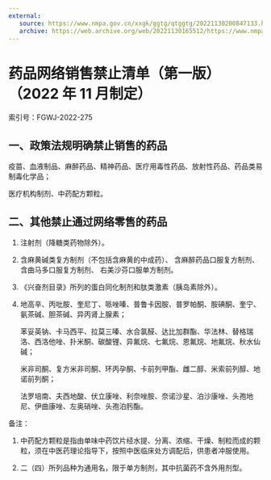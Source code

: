 ```yaml
---
external:
   source: https://www.nmpa.gov.cn/xxgk/ggtg/qtggtg/20221130200847133.html
   archive: https://web.archive.org/web/20221130165512/https://www.nmpa.gov.cn/xxgk/ggtg/qtggtg/20221130200847133.html
---
```


# 药品网络销售禁止清单（第一版）（2022 年 11 月制定）

索引号：FGWJ-2022-275

## 一、政策法规明确禁止销售的药品

疫苗、血液制品、麻醉药品、精神药品、医疗用毒性药品、放射性药品、药品类易制毒化学品；

医疗机构制剂、中药配方颗粒。

## 二、其他禁止通过网络零售的药品

1. 注射剂（降糖类药物除外）。

1. 含麻黄碱类复方制剂（不包括含麻黄的中成药）、
   含麻醉药品口服复方制剂、
   含曲马多口服复方制剂、
   右美沙芬口服单方制剂。

1. 《兴奋剂目录》所列的蛋白同化制剂和肽类激素（胰岛素除外）。

1. 地高辛、丙吡胺、奎尼丁、哌唑嗪、普鲁卡因胺、普罗帕酮、胺碘酮、奎宁、氨茶碱、胆茶碱、异丙肾上腺素；

   苯妥英钠、卡马西平、拉莫三嗪、水合氯醛、达比加群酯、华法林、替格瑞洛、西洛他唑、扑米酮、碳酸锂、异氟烷、七氟烷、恩氟烷、地氟烷、秋水仙碱；

   米非司酮、复方米非司酮、环丙孕酮、卡前列甲酯、雌二醇、米索前列醇、地诺前列酮；

   法罗培南、夫西地酸、伏立康唑、利奈唑胺、奈诺沙星、泊沙康唑、头孢地尼、伊曲康唑、左奥硝唑、头孢泊肟酯。

备注：

1. 中药配方颗粒是指由单味中药饮片经水提、分离、浓缩、干燥、制粒而成的颗粒，须在中医药理论指导下，按照中医临床处方调配后，供患者冲服使用。

1. 二（四）所列品种为通用名，限于单方制剂，其中抗菌药不含外用剂型。
